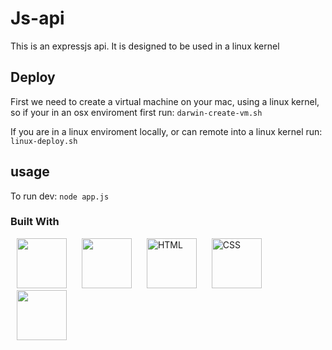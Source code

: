 # Js-api

This is an expressjs api. It is designed to be used in a linux kernel

## Deploy

First we need to create a virtual machine on your mac, using a linux kernel,
so if your in an osx enviroment first run:
`darwin-create-vm.sh`

If you are in a linux enviroment locally, or can remote into a linux kernel run:
`linux-deploy.sh`

## usage

To run dev:
`node app.js`

### Built With

<p> 
<img src="https://cdn.jsdelivr.net/gh/devicons/devicon@latest/icons/bash/bash-original.svg" height="80" width="80" hspace="10px" />
<img src="https://cdn.jsdelivr.net/gh/devicons/devicon@latest/icons/javascript/javascript-original.svg" height="80" width="80" hspace="10px" />
<img src="https://cdn.jsdelivr.net/gh/devicons/devicon@latest/icons/html5/html5-original.svg" alt="HTML" width="80" height="80" hspace="10px"/>
<img src="https://cdn.jsdelivr.net/gh/devicons/devicon@latest/icons/css3/css3-original.svg" alt="CSS" width="80" height="80" hspace="10px"/>
<img src="https://cdn.jsdelivr.net/gh/devicons/devicon@latest/icons/linux/linux-original.svg" height="80" width="80" hspace="10px" />
</p>
